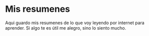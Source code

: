 # Mis resumenes

Aqui guardo mis resumenes de lo que voy leyendo por internet para aprender. Si algo te es útil me alegro, sino lo siento mucho.